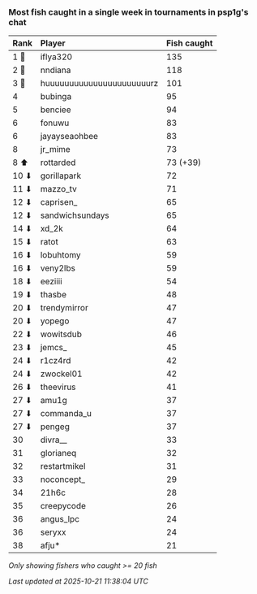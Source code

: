 ### Most fish caught in a single week in tournaments in psp1g's chat

| Rank  | Player                    | Fish caught |
|:------|:--------------------------|:------------|
| 1 🥇  | iflya320                  | 135         |
| 2 🥈  | nndiana                   | 118         |
| 3 🥉  | huuuuuuuuuuuuuuuuuuuuuurz | 101         |
| 4     | bubinga                   | 95          |
| 5     | benciee                   | 94          |
| 6     | fonuwu                    | 83          |
| 6     | jayayseaohbee             | 83          |
| 8     | jr_mime                   | 73          |
| 8 ⬆   | rottarded                 | 73 (+39)    |
| 10 ⬇  | gorillapark               | 72          |
| 11 ⬇  | mazzo_tv                  | 71          |
| 12 ⬇  | caprisen_                 | 65          |
| 12 ⬇  | sandwichsundays           | 65          |
| 14 ⬇  | xd_2k                     | 64          |
| 15 ⬇  | ratot                     | 63          |
| 16 ⬇  | lobuhtomy                 | 59          |
| 16 ⬇  | veny2lbs                  | 59          |
| 18 ⬇  | eeziiii                   | 54          |
| 19 ⬇  | thasbe                    | 48          |
| 20 ⬇  | trendymirror              | 47          |
| 20 ⬇  | yopego                    | 47          |
| 22 ⬇  | wowitsdub                 | 46          |
| 23 ⬇  | jemcs_                    | 45          |
| 24 ⬇  | r1cz4rd                   | 42          |
| 24 ⬇  | zwockel01                 | 42          |
| 26 ⬇  | theevirus                 | 41          |
| 27 ⬇  | amu1g                     | 37          |
| 27 ⬇  | commanda_u                | 37          |
| 27 ⬇  | pengeg                    | 37          |
| 30    | divra__                   | 33          |
| 31    | glorianeq                 | 32          |
| 32    | restartmikel              | 31          |
| 33    | noconcept_                | 29          |
| 34    | 21h6c                     | 28          |
| 35    | creepycode                | 26          |
| 36    | angus_lpc                 | 24          |
| 36    | seryxx                    | 24          |
| 38    | afju*                     | 21          |

_Only showing fishers who caught >= 20 fish_

_Last updated at 2025-10-21 11:38:04 UTC_